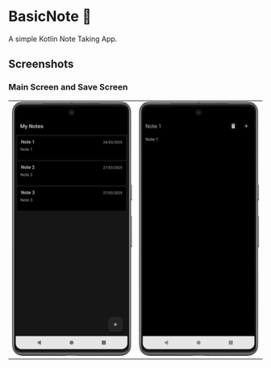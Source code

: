 # BasicNote 📒

A simple Kotlin Note Taking App.

## Screenshots

### Main Screen and Save Screen

<table>
  <tr>
    <td><img src="images/ssMainPage.png" width="300"/></td>
    <td><img src="images/SsSavePage.png" width="300"/></td>
  </tr>
</table>
